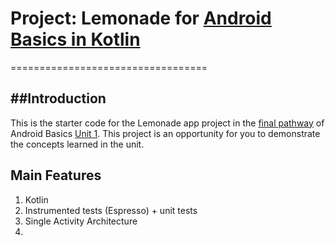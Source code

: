 # Project: Lemonade for [Android Basics in Kotlin](https://developer.android.com/courses/android-basics-kotlin/course)
==================================

##Introduction
------------

This is the starter code for the Lemonade app project in the [final pathway](https://developer.android.com/courses/pathways/android-basics-kotlin-four) of Android Basics [Unit 1](https://developer.android.com/courses/android-basics-kotlin/unit-1). This project is an opportunity for you to demonstrate the concepts learned in the unit.


## Main Features
1. Kotlin
1. Instrumented tests (Espresso) + unit tests
1. Single Activity Architecture
1. 
